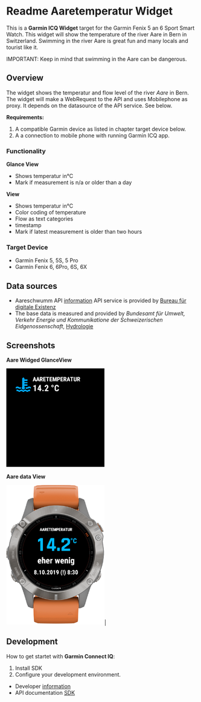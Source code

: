 # Readme Aaretemperatur Widget

This is a __Garmin ICQ Widget__ target for the Garmin Fenix 5 an 6 Sport Smart Watch.
This widget will show the temperature of the river Aare in Bern in Switzerland. Swimming in the river Aare is great fun and many locals and tourist like it. 

IMPORTANT: Keep in mind that swimming in the Aare can be dangerous. 


## Overview
The widget shows the temperatur and flow level of the river _Aare_ in Bern.
The widget will make a WebRequest to the API and uses Mobilephone as proxy. It depends on the datasource of the API service. See below.

__Requirements:__

1. A compatible Garmin device as listed in chapter target device below.
2. A a connection to mobile phone with running Garmin ICQ app.


### Functionality

__Glance View__
- Shows temperatur in°C
- Mark if measurement is n/a or older than a day

__View__
- Shows temperatur in°C
- Color coding of temperature
- Flow as text categories
- timestamp
- Mark if latest measurement is older than two hours

### Target Device
- Garmin Fenix 5, 5S, 5 Pro 
- Garmin Fenix 6, 6Pro, 6S, 6X

## Data sources
- Aareschwumm API [information](http://aare.schwumm.ch/api/)
API service is provided by [Bureau für digitale Existenz](https://bureau.existenz.ch/)
- The base data is measured and provided by _Bundesamt für Umwelt, Verkehr Energie und Kommunikatione der Schweizerischen Eidgenossenschaft_, [Hydrologie](https://www.hydrodaten.admin.ch/de/index.html?lang=de)

## Screenshots

__Aare Widged GlanceView__

![GlanceView](doc/screenshot/AareGlanceView.png)

__Aare  data View__

![Data View](doc/screenshot/AareViewWatch.png)|

## Development

How to get startet with __Garmin Connect IQ__:
1. Install SDK 
2. Configure your development environment.


- Developer [information](https://developer.garmin.com/connect-iq/programmers-guide/)
- API documentation [SDK](https://developer.garmin.com/connect-iq/api-docs/)